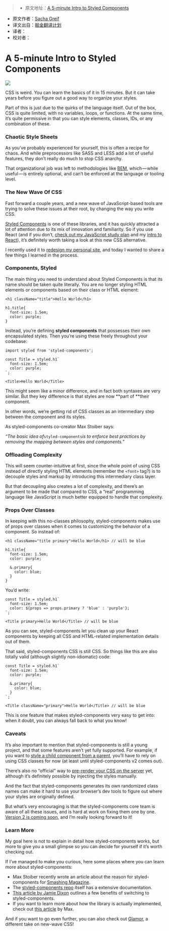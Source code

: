 > * 原文地址：[A 5-minute Intro to Styled Components](https://medium.freecodecamp.com/a-5-minute-intro-to-styled-components-41f40eb7cd55#.z1nrxe1zr)
* 原文作者：[Sacha Greif](https://medium.freecodecamp.com/@sachagreif)
* 译文出自：[掘金翻译计划](https://github.com/xitu/gold-miner)
* 译者：
* 校对者：

# A 5-minute Intro to Styled Components

![](https://cdn-images-1.medium.com/max/2000/1*DIFji4ZmJa4_H3EpbG2XAw.png)

CSS is weird. You can learn the basics of it in 15 minutes. But it can take years before you figure out a good way to organize your styles.

Part of this is just due to the quirks of the language itself. Out of the box, CSS is quite limited, with no variables, loops, or functions. At the same time, it’s quite permissive in that you can style elements, classes, IDs, or any combination of these.

### Chaotic Style Sheets

As you’ve probably experienced for yourself, this is often a recipe for chaos. And while preprocessors like SASS and LESS add a lot of useful features, they don’t really do much to stop CSS anarchy.

That organizational job was left to methodologies like [BEM](http://getbem.com/), which — while useful — is entirely optional, and can’t be enforced at the language or tooling level.

### The New Wave Of CSS

Fast forward a couple years, and a new wave of JavaScript-based tools are trying to solve these issues at their root, by changing the way you write CSS.

[Styled Components](https://github.com/styled-components/styled-components) is one of these libraries, and it has quickly attracted a lot of attention due to its mix of innovation and familiarity. So if you use React (and if you don’t, [check out my JavaScript study plan](https://medium.freecodecamp.com/a-study-plan-to-cure-javascript-fatigue-8ad3a54f2eb1) and my [intro to React](https://medium.freecodecamp.com/the-5-things-you-need-to-know-to-understand-react-a1dbd5d114a3)), it’s definitely worth taking a look at this new CSS alternative.

I recently used it to [redesign my personal site](http://sachagreif.com/), and today I wanted to share a few things I learned in the process.

### Components, Styled

The main thing you need to understand about Styled Components is that its name should be taken quite literally. You are no longer styling HTML elements or components based on their class or HTML element:

    <h1 className="title">Hello World</h1>

    h1.title{
      font-size: 1.5em;
      color: purple;
    }

Instead, you’re defining **styled components** that possesses their own encapsulated styles. Then you’re using these freely throughout your codebase:

    import styled from 'styled-components';

    const Title = styled.h1`
      font-size: 1.5em;
      color: purple;
    `;

    <Title>Hello World</Title>

This might seem like a minor difference, and in fact both syntaxes are very similar. But they key difference is that styles are now **part of **their component.

In other words, we’re getting rid of CSS classes as an intermediary step between the component and its styles.

As styled-components co-creator Max Stoiber says:

*“The basic idea of*`styled-components`*is to enforce best practices by removing the mapping between styles and components.”*

### Offloading Complexity

This will seem counter-intuitive at first, since the whole point of using CSS instead of directly styling HTML elements (remember the `<font>` tag?) is to decouple styles and markup by introducing this intermediary class layer.

But that decoupling also creates a lot of complexity, and there’s an argument to be made that compared to CSS, a “real” programming language like JavaScript is much better equipped to handle that complexity.

### Props Over Classes

In keeping with this no-classes philosophy, styled-components makes use of props over classes when it comes to customizing the behavior of a component. So instead of:

    <h1 className="title primary">Hello World</h1> // will be blue

    h1.title{
      font-size: 1.5em;
      color: purple;

      &.primary{
        color: blue;
      }
    }

You’d write:

    const Title = styled.h1`
      font-size: 1.5em;
      color: ${props => props.primary ? 'blue' : 'purple'};
    `;

    <Title primary>Hello World</Title> // will be blue

As you can see, styled-components let you clean up your React components by keeping all CSS and HTML-related implementation details out of them.

That said, styled-components CSS is still CSS. So things like this are also totally valid (although slightly non-idiomatic) code:

    const Title = styled.h1`
      font-size: 1.5em;
      color: purple;

      &.primary{
        color: blue;
      }
    `;

    <Title className="primary">Hello World</Title> // will be blue

This is one feature that makes styled-components very easy to get into: when it doubt, you can always fall back to what you know!

### Caveats

It’s also important to mention that styled-components is still a young project, and that some features aren’t yet fully supported. For example, if you want to [style a child component from a parent](https://github.com/styled-components/styled-components/issues/142), you’ll have to rely on using CSS classes for now (at least until styled-components v2 comes out).

There’s also no “official” way to [pre-render your CSS on the server](https://github.com/styled-components/styled-components/issues/124) yet, although it’s definitely possible by injecting the styles manually.

And the fact that styled-components generates its own randomized class names can make it hard to use your browser’s dev tools to figure out where your styles are originally defined.

But what’s very encouraging is that the styled-components core team is aware of all these issues, and is hard at work on fixing them one by one. [Version 2 is coming soon](https://github.com/styled-components/styled-components/tree/v2), and I’m really looking forward to it!

### Learn More

My goal here is not to explain in detail how styled-components works, but more to give you a small glimpse so you can decide for yourself if it’s worth checking out.

If I’ve managed to make you curious, here some places where you can learn more about styled-components:

- Max Stoiber recently wrote an article about the reason for styled-components for [Smashing Magazine](https://www.smashingmagazine.com/2017/01/styled-components-enforcing-best-practices-component-based-systems/).
- The [styled-components repo](https://github.com/styled-components/styled-components) itself has a extensive documentation.
- [This article by Jamie Dixon](https://medium.com/@jamiedixon/styled-components-production-patterns-c22e24b1d896#.tfxr5bws2) outlines a few benefits of switching to styled-components.
- If you want to learn more about how the library is actually implemented, check out [this article](http://mxstbr.blog/2016/11/styled-components-magic-explained/) by Max.

And if you want to go even further, you can also check out [Glamor](https://github.com/threepointone/glamor), a different take on new-wave CSS!
